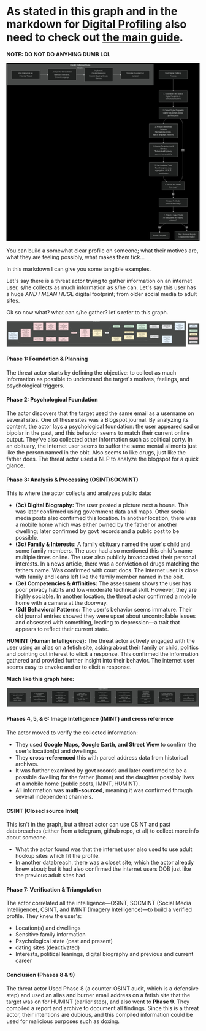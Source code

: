 # As stated in this graph and in the markdown for [Digital Profiling](../Digital-Profiling.md#digital-profiling-pipeline) also need to check out [the main guide](../README.md).
**NOTE: DO NOT DO ANYHING DUMB LOL**

<p align="center">
<img width="auto" height="auto" alt="Digital Profiling" src="../img/jpg/digi-profiling.jpg" />
</p>

You can build a somewhat clear profile on someone; what their motives are, what they are feeling possibly, what makes them tick...

In this markdown I can give you some tangible examples.

Let's say there is a threat actor trying to gather information on an internet user, s/he collects as much information as s/he can.
Let's say this user has a huge *AND I MEAN HUGE* digital footprint; from older social media to adult sites.

Ok so now what? what can s/he gather? let's refer to this graph.

<p align="center">
<img width="auto" height="auto" alt="OSINT Framework" src="../img/jpg/OSINT-Framework.jpg" />
</p>

#### **Phase 1: Foundation & Planning**
The threat actor starts by defining the objective: to collect as much information as possible to understand the target's motives, feelings, and psychological triggers.

#### **Phase 2: Psychological Foundation**
The actor discovers that the target used the same email as a username on several sites. One of these sites was a Blogspot journal. By analyzing its content, the actor lays a psychological foundation: the user appeared sad or bipolar in the past, and this behavior seems to match their current online output. They've also collected other information such as political party. In an obituary, the internet user seems to suffer the same mental ailments just like the person named in the obit. Also seems to like drugs, just like the father does. The threat actor used a NLP to analyze the blogspot for a quick glance.

#### **Phase 3: Analysis & Processing (OSINT/SOCMINT)**
This is where the actor collects and analyzes public data:
*   **(3c) Digital Biography:** The user posted a picture next a house. This was later confirmed using government data and maps. Other social media posts also confirmed this location. In another location, there was a mobile home which was either owned by the father or another dwelling; later confirmed by govt records and a public post to be possible.
*   **(3c) Family & Interests:** A family obituary named the user's child and some family members. The user had also mentioned this child's name multiple times online. The user also publicly broadcasted their personal interests. In a news article, there was a conviction of drugs matching the fathers name. Was confirmed with court docs. The internet user is close with family and leans left like the family member named in the obit.
*   **(3e) Competencies & Affinities:** The assessment shows the user has poor privacy habits and low-moderate technical skill. However, they are highly sociable. In another location, the threat actor confirmed a mobile home with a camera at the doorway.
*   **(3d) Behavioral Patterns:** The user's behavior seems immature. Their old journal entries showed they were upset about uncontrollable issues and obsessed with something, leading to depression—a trait that appears to reflect their current state.

**HUMINT (Human Intelligence):** The threat actor actively engaged with the user using an alias on a fetish site, asking about their family or child, politics and pointing out interest to elicit a response. This confirmed the information gathered and provided further insight into their behavior. The internet user seems easy to envoke and or to elicit a response. 

**Much like this graph here:**
<p align="center">
<img width="auto" height="auto" alt="OSINT Framework" src="../img/jpg/Recon.jpg" />
</p>

#### **Phases 4, 5, & 6: Image Intelligence (IMINT) and cross reference**
The actor moved to verify the collected information:
*   They used **Google Maps, Google Earth, and Street View** to confirm the user's location(s) and dwellings.
*   They **cross-referenced** this with parcel address data from historical archives.
*   It was further examined by govt records and later confirmed to be a possible dwelling for the father (home) and the daughter possibly lives at a mobile home (public posts, IMINT, HUMINT).
*   All information was **multi-sourced**, meaning it was confirmed through several independent channels.

#### CSINT (Closed source Intel)

This isn't in the graph, but a threat actor can use CSINT and past databreaches (either from a telegram, github repo, et al) to collect more info about someone.

*   What the actor found was that the internet user also used to use adult hookup sites which fit the profile.
*   In another databreach, there was a closet site; which the actor already knew about; but it had also confirmed the internet users DOB just like the previous adult sites had.


#### **Phase 7: Verification & Triangulation**
The actor correlated all the intelligence—OSINT, SOCMINT (Social Media Intelligence), CSINT, and IMINT (Imagery Intelligence)—to build a verified profile. They knew the user's:
*   Location(s) and dwellings
*   Sensitive family information
*   Psychological state (past and present)
*   dating sites (deactivated)
*   Interests, political leanings, digital biography and previous and current career

#### **Conclusion (Phases 8 & 9)**
The threat actor Used Phase 8 (a counter-OSINT audit, which is a defensive step) and used an alias and burner email address on a fetish site that the target was on for HUMINT (earlier step), and also went to **Phase 9**.
They compiled a report and archive to document all findings. Since this is a threat actor, their intentions are dubious, and this compiled information could be used for malicious purposes such as doxing.
